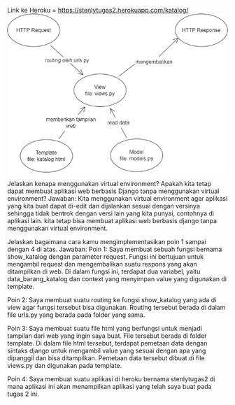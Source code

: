 Link ke Heroku = https://stenlytugas2.herokuapp.com/katalog/
![bagan](https://github.com/stenly10/stenly_tugas2/blob/main/katalog/bagan.jpg "bagan")


Jelaskan kenapa menggunakan virtual environment?
Apakah kita tetap dapat membuat aplikasi web berbasis Django tanpa menggunakan virtual environment?
Jawaban:
Kita menggunakan virtual environment agar aplikasi yang kita buat dapat di-edit dan dijalankan sesuai dengan versinya
sehingga tidak bentrok dengan versi lain yang kita punyai, contohnya di aplikasi lain.
kita tetap bisa membuat aplikasi web berbasis django tanpa menggunakan virtual environment.


Jelaskan bagaimana cara kamu mengimplementasikan poin 1 sampai dengan 4 di atas.
Jawaban:
Poin 1:
Saya membuat sebuah fungsi bernama show_katalog dengan parameter request. Fungsi ini bertujuan untuk mengambil request
dan mengembalikan suatu respons yang akan ditampilkan di web. Di dalam fungsi ini, terdapat dua variabel, yaitu
data_barang_katalog dan context yang menyimpan value yang digunakan di template.

Poin 2:
Saya membuat suatu routing ke fungsi show_katalog yang ada di view agar fungsi tersebut bisa digunakan.
Routing tersebut berada di dalam file urls.py yang berada pada folder yang sama.

Poin 3:
Saya membuat suatu file html yang berfungsi untuk menjadi tampilan dari web yang ingin saya buat. File tersebut 
berada di folder template. Di dalam file html tersebut, terdapat pemetaan data dengan sintaks django untuk mengambil value yang
sesuai dengan apa yang dipanggil dan bisa ditampilkan. Pemetaan data tersebut dibuat di file views.py dan digunakan pada template.

Poin 4:
Saya membuat suatu aplikasi di heroku bernama stenlytugas2 di mana aplikasi ini akan menampilkan aplikasi yang telah saya buat
pada tugas 2 ini.
